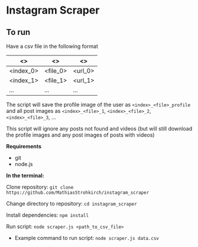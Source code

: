 # Instagram Scraper

## To run

Have a csv file in the following format

| <>         | <>       | <>      |
|------------|----------|---------|
| <index_0>  | <file_0> | <url_0> |
| <index_1>  | <file_1> | <url_1> |
| ...        | ...      | ...     |

The script will save the profile image of the user as `<index>_<file>_profile` and all post images as `<index>_<file>_1`, `<index>_<file>_2`,`<index>_<file>_3`, ...

This script will ignore any posts not found and videos (but will still download the profile images and any post images of posts with videos)

**Requirements**

- git
- node.js

**In the terminal:**

Clone repository:
`git clone https://github.com/MathiasStrohkirch/instagram_scraper`

Change directory to repository:
`cd instagram_scraper`

Install dependencies:
`npm install`

Run script:
`node scraper.js <path_to_csv_file>`

- Example command to run script:
`node scraper.js data.csv`
